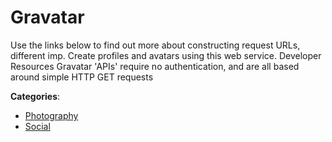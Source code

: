 # Gravatar


Use the links below to find out more about constructing request URLs, different imp. Create profiles and avatars using this web service. Developer Resources Gravatar 'APIs' require no authentication, and are all based around simple HTTP GET requests



**Categories**:
- [Photography](https://github.com/apis-list/apis-list#photography)
- [Social](https://github.com/apis-list/apis-list#social)





